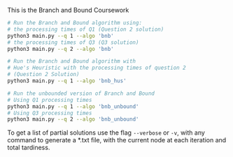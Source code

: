 This is the Branch and Bound Coursework

```bash
# Run the Branch and Bound algorithm using: 
# the processing times of Q1 (Question 2 solution)
python3 main.py --q 1 --algo 'bnb'
# the processing times of Q3 (Q3 solution)
python3 main.py --q 2 --algo 'bnb'

# Run the Branch and Bound algorithm with 
# Hue's Heuristic with the processing times of question 2
# (Question 2 Solution)
python3 main.py --q 1 --algo 'bnb_hus'

# Run the unbounded version of Branch and Bound
# Using Q1 processing times
python3 main.py --q 1 --algo 'bnb_unbound'
# Using Q3 processing times
python3 main.py --q 2 --algo 'bnb_unbound'
```

To get a list of partial solutions use the flag `--verbose` or `-v`, with any command to generate a *.txt file, 
with the current node at each iteration and total tardiness.
